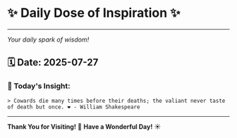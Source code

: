 # ✨ Daily Dose of Inspiration ✨

--- 

_Your daily spark of wisdom!_

## 🗓️ Date: **2025-07-27**

### 💬 Today's Insight:
```
> Cowards die many times before their deaths; the valiant never taste of death but once. ❤️ - William Shakespeare
```

--- 

**Thank You for Visiting!** 🙏
**Have a Wonderful Day!** ☀️
